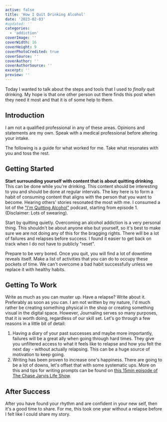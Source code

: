```yaml
---
active: false
title: 'How I Quit Drinking Alcohol'
date: '2023-02-03'
#updated: ''
categories:
  - 'addiction'
coverImage: ''
coverWidth: 16
coverHeight: 9
coverPhotoCredited: true
coverSource: ''
coverAuthor: ''
coverAuthorSource: ''
excerpt: ''
preview: ''
---
```


Today I wanted to talk about the steps and tools that I used to *finally* quit drinking.  My hope is that one other person out there finds this post when they need it most and that it is of some help to them.

## Introduction

I am not a qualified professional in any of these areas.  Opinions and statements are my own.  Speak with a medical professional before altering your intake.  

The following is a guide for what worked for me.  Take what resonates with you and toss the rest.

## Getting Started

**Start surrounding yourself with content that is about quitting drinking**.  This can be done while you're drinking.  This content should be interesting to you and should be done at regular intervals.  The key here is to form a habit of consuming content that aligns with the person that you want to become.  Hearing others' stories resonated the most with me.  I consumed a lot of the ["I'm Quitting Alcohol"](https://open.spotify.com/show/5sl90eruNwh5wABIILCS0b?si=f05b0167fecf48da) podcast, starting from episode 1. (Disclaimer: Lots of swearing).

Start by quitting quietly.  Overcoming an alcohol addiction is a very personal thing.  This shouldn't be about anyone else but yourself, so it's best to make sure we are not doing any of this for the bragging rights.  There will be a lot of failures and relapses before success.  I found it easier to get back on track when I do not have to publicly "reset".  

Prepare to be very bored.  Once you quit, you will find a lot of downtime reveals itself.  Make a list of activities that you can do to occupy these pockets of time.  We can't overcome a bad habit successfully unless we replace it with healthy habits.

## Getting To Work

Write as much as you can muster up.  Have a relapse?  Write about it.  Preferably as soon as you can.  I am not written by my nature, I'd much rather be creating something physical in the shop or creating something visual in the digital space.  However,  Journaling serves so many purposes, that it is worth doing, regardless of our skill set.  Let's go through a few reasons in a little bit of detail:

1. Having a diary of your past successes and maybe more importantly, failures will be a great ally when going through hard times.  They give you unfiltered access to what it feels like to relapse and how you felt the next day - without actually relapsing.  This can be a huge source of motivation to keep going.
2. Writing has been proven to increase one's happiness.  There are going to be a lot of downs, let's offset that with some systematic ups.  More on this and tips for writing prompts can be found on [this 15min episode of The Chase Jarvis Life Show](https://www.chasejarvis.com/blog/writing-makes-photographers-more-creative-5-easy-tips/).  

## After Success

After you have found your rhythm and are confident in your new self, then it's a good time to share.  For me, this took one year without a relapse before I felt like I could share my story. 
